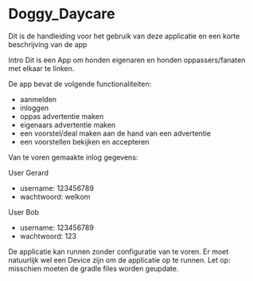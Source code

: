 # Doggy_Daycare

Dit is de handleiding voor het gebruik van deze applicatie en een korte beschrijving van de app

Intro
Dit is een App om honden eigenaren en honden oppassers/fanaten met elkaar te linken.


De app bevat de volgende functionaliteiten:
- aanmelden
- inloggen
- oppas advertentie maken
- eigenaars advertentie maken
- een voorstel/deal maken aan de hand van een advertentie
- een voorstellen bekijken en accepteren


Van te voren gemaakte inlog gegevens:

User Gerard
- username: 123456789
- wachtwoord: welkom

User Bob
- username: 123456789
- wachtwoord: 123


De applicatie kan runnen zonder configuratie van te voren.
Er moet natuurlijk wel een Device zijn om de applicatie op te runnen.
Let op: misschien moeten de gradle files worden geupdate.
